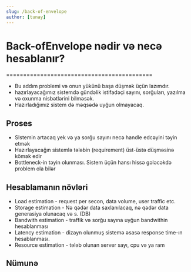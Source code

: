 ```yaml
---
slug: /back-of-envelope
author: [tunay]
---
```


# Back-ofEnvelope nədir və necə hesablanır?
===========================================

- Bu addım problemi və onun yükünü başa düşmək üçün lazımdır.
- hazırlayacağımız sistemdə gündəlik istifadəçi sayını, sorğuları, yazılma və oxunma nisbətlərini bilməsək. 
- Hazırladığımız sistem də məqsədə uyğun olmayacaq.

## Proses
- SIstemin  artacaq yek və ya sorğu sayını necə handle edcəyini təyin etmək
- Hazırlayacağın sistemlə tələbin (requirement) üst-üstə düşməsinə kömək edir
- Bottleneck-in təyin olunması. Sistem üçün hansı hissə gələcəkdə problem ola bilər

## Hesablamanın növləri
- Load estimation - request per secon, data volume, user traffic etc.
- Storage estimation - Nə qədər data saxlanılacaq, nə qədər data generasiya olunacaq və s. (DB)
- Bandwith estimation - traffik və sorğu sayına uyğun bandwithin hesablanması
- Latency estimation - dizayn olunmuş sistemə əsasə response time-ın hesablanması.
- Resource estimation - tələb olunan server sayı, cpu və ya ram

## Nümunə
